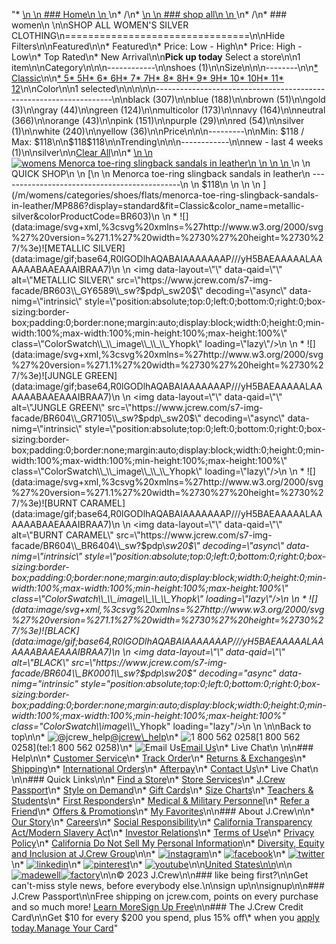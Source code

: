 "*   [\n    \n    ### Home\n    \n    ](/)\n*   /\n*   [\n    \n    ### shop all\n    \n    ](/all)\n*   /\n*   ### women\n    \n\nSHOP ALL WOMEN'S SILVER CLOTHING\n================================\n\nHide Filters\n\nFeatured\n\n*   Featured\n*   Price: Low - High\n*   Price: High - Low\n*   Top Rated\n*   New Arrival\n\n**Pick up today** Select a store\n\n1 item\n\nCategory\n\n\n------------\n\n[](/all/womens/categories/clothing?sub-categories=womens-shopall-shoes&crawl=no&l_color=root-silver)shoes (1)\n\nSize\n\n\n--------\n\n[*   Classic](/all/womens/categories/clothing?crawl=no&fit=Classic&l_color=root-silver)\n\n[*   5](/all/womens/categories/clothing?crawl=no&l_color=root-silver&size=5%20MEDIUM)[*   5H](/all/womens/categories/clothing?crawl=no&l_color=root-silver&size=5H%20MEDIUM)[*   6](/all/womens/categories/clothing?crawl=no&l_color=root-silver&size=6%20MEDIUM)[*   6H](/all/womens/categories/clothing?crawl=no&l_color=root-silver&size=6H%20MEDIUM)[*   7](/all/womens/categories/clothing?crawl=no&l_color=root-silver&size=7%20MEDIUM)[*   7H](/all/womens/categories/clothing?crawl=no&l_color=root-silver&size=7H%20MEDIUM)[*   8](/all/womens/categories/clothing?crawl=no&l_color=root-silver&size=8%20MEDIUM)[*   8H](/all/womens/categories/clothing?crawl=no&l_color=root-silver&size=8H%20MEDIUM)[*   9](/all/womens/categories/clothing?crawl=no&l_color=root-silver&size=9%20MEDIUM)[*   9H](/all/womens/categories/clothing?crawl=no&l_color=root-silver&size=9H%20MEDIUM)[*   10](/all/womens/categories/clothing?crawl=no&l_color=root-silver&size=10%20MEDIUM)[*   10H](/all/womens/categories/clothing?crawl=no&l_color=root-silver&size=10H%20MEDIUM)[*   11](/all/womens/categories/clothing?crawl=no&l_color=root-silver&size=11%20MEDIUM)[*   12](/all/womens/categories/clothing?crawl=no&l_color=root-silver&size=12%20MEDIUM)\n\nColor\n\n1 selected[](/all/womens/categories/clothing?crawl=no)\n\n\n\n\n-------------------------------------------------------------------\n\n[](/all/womens/categories/clothing?crawl=no&l_color=root-black,root-silver)black (307)\n\n[](/all/womens/categories/clothing?crawl=no&l_color=root-blue,root-silver)blue (188)\n\n[](/all/womens/categories/clothing?crawl=no&l_color=root-brown,root-silver)brown (51)\n\n[](/all/womens/categories/clothing?crawl=no&l_color=root-gold,root-silver)gold (3)\n\n[](/all/womens/categories/clothing?crawl=no&l_color=root-gray,root-silver)gray (44)\n\n[](/all/womens/categories/clothing?crawl=no&l_color=root-green,root-silver)green (124)\n\n[](/all/womens/categories/clothing?crawl=no&l_color=root-multicolor,root-silver)multicolor (173)\n\n[](/all/womens/categories/clothing?crawl=no&l_color=root-navy,root-silver)navy (164)\n\n[](/all/womens/categories/clothing?crawl=no&l_color=root-neutral,root-silver)neutral (366)\n\n[](/all/womens/categories/clothing?crawl=no&l_color=root-orange,root-silver)orange (43)\n\n[](/all/womens/categories/clothing?crawl=no&l_color=root-pink,root-silver)pink (151)\n\n[](/all/womens/categories/clothing?crawl=no&l_color=root-purple,root-silver)purple (29)\n\n[](/all/womens/categories/clothing?crawl=no&l_color=root-red,root-silver)red (54)\n\n[](/all/womens/categories/clothing?crawl=no)silver (1)\n\n[](/all/womens/categories/clothing?crawl=no&l_color=root-silver,root-white)white (240)\n\n[](/all/womens/categories/clothing?crawl=no&l_color=root-silver,root-yellow)yellow (36)\n\nPrice\n\n\n---------\n\nMin: $118 / Max: $118\n\n$118$118\n\nTrending\n\n\n------------\n\n[](/all/womens/categories/clothing?crawl=no&l_color=root-silver&trending=newLast4Weeks)new - last 4 weeks (1)\n\nsilver[](/all/womens/categories/clothing?crawl=no)\n\n[Clear All](/all/womens/categories/clothing?crawl=no)\n\n*   [\n    \n    ![womens Menorca toe-ring slingback sandals in leather](https://www.jcrew.com/s7-img-facade/BR603_GY6589?hei=640&crop=0,0,512,0)\n    \n    \n    \n    ](/m/womens/categories/shoes/flats/menorca-toe-ring-slingback-sandals-in-leather/MP886?display=standard&fit=Classic&color_name=metallic-silver&colorProductCode=BR603)\n    \n    QUICK SHOP\n    \n    [\n    \n    Menorca toe-ring slingback sandals in leather\n    ---------------------------------------------\n    \n    $118\n    \n    \n    \n    ](/m/womens/categories/shoes/flats/menorca-toe-ring-slingback-sandals-in-leather/MP886?display=standard&fit=Classic&color_name=metallic-silver&colorProductCode=BR603)\n    \n    *   ![](data:image/svg+xml,%3csvg%20xmlns=%27http://www.w3.org/2000/svg%27%20version=%271.1%27%20width=%2730%27%20height=%2730%27/%3e)![METALLIC SILVER](data:image/gif;base64,R0lGODlhAQABAIAAAAAAAP///yH5BAEAAAAALAAAAAABAAEAAAIBRAA7)\n        \n        <img data-layout=\"\" data-qaid=\"\" alt=\"METALLIC SILVER\" src=\"https://www.jcrew.com/s7-img-facade/BR603\\_GY6589\\_sw?$pdp\\_sw20$\" decoding=\"async\" data-nimg=\"intrinsic\" style=\"position:absolute;top:0;left:0;bottom:0;right:0;box-sizing:border-box;padding:0;border:none;margin:auto;display:block;width:0;height:0;min-width:100%;max-width:100%;min-height:100%;max-height:100%\" class=\"ColorSwatch\\_\\_image\\_\\_\\_Yhopk\" loading=\"lazy\"/>\n        \n    *   ![](data:image/svg+xml,%3csvg%20xmlns=%27http://www.w3.org/2000/svg%27%20version=%271.1%27%20width=%2730%27%20height=%2730%27/%3e)![JUNGLE GREEN](data:image/gif;base64,R0lGODlhAQABAIAAAAAAAP///yH5BAEAAAAALAAAAAABAAEAAAIBRAA7)\n        \n        <img data-layout=\"\" data-qaid=\"\" alt=\"JUNGLE GREEN\" src=\"https://www.jcrew.com/s7-img-facade/BR604\\_GR7105\\_sw?$pdp\\_sw20$\" decoding=\"async\" data-nimg=\"intrinsic\" style=\"position:absolute;top:0;left:0;bottom:0;right:0;box-sizing:border-box;padding:0;border:none;margin:auto;display:block;width:0;height:0;min-width:100%;max-width:100%;min-height:100%;max-height:100%\" class=\"ColorSwatch\\_\\_image\\_\\_\\_Yhopk\" loading=\"lazy\"/>\n        \n    *   ![](data:image/svg+xml,%3csvg%20xmlns=%27http://www.w3.org/2000/svg%27%20version=%271.1%27%20width=%2730%27%20height=%2730%27/%3e)![BURNT CARAMEL](data:image/gif;base64,R0lGODlhAQABAIAAAAAAAP///yH5BAEAAAAALAAAAAABAAEAAAIBRAA7)\n        \n        <img data-layout=\"\" data-qaid=\"\" alt=\"BURNT CARAMEL\" src=\"https://www.jcrew.com/s7-img-facade/BR604\\_BR6404\\_sw?$pdp\\_sw20$\" decoding=\"async\" data-nimg=\"intrinsic\" style=\"position:absolute;top:0;left:0;bottom:0;right:0;box-sizing:border-box;padding:0;border:none;margin:auto;display:block;width:0;height:0;min-width:100%;max-width:100%;min-height:100%;max-height:100%\" class=\"ColorSwatch\\_\\_image\\_\\_\\_Yhopk\" loading=\"lazy\"/>\n        \n    *   ![](data:image/svg+xml,%3csvg%20xmlns=%27http://www.w3.org/2000/svg%27%20version=%271.1%27%20width=%2730%27%20height=%2730%27/%3e)![BLACK](data:image/gif;base64,R0lGODlhAQABAIAAAAAAAP///yH5BAEAAAAALAAAAAABAAEAAAIBRAA7)\n        \n        <img data-layout=\"\" data-qaid=\"\" alt=\"BLACK\" src=\"https://www.jcrew.com/s7-img-facade/BR604\\_BK0001\\_sw?$pdp\\_sw20$\" decoding=\"async\" data-nimg=\"intrinsic\" style=\"position:absolute;top:0;left:0;bottom:0;right:0;box-sizing:border-box;padding:0;border:none;margin:auto;display:block;width:0;height:0;min-width:100%;max-width:100%;min-height:100%;max-height:100%\" class=\"ColorSwatch\\_\\_image\\_\\_\\_Yhopk\" loading=\"lazy\"/>\n        \n    \n\nBack to top\n\n*   ![@jcrew_help](/next-static/images/sidecar-modules/footer/twitter-2.svg)[@jcrew\\_help](https://twitter.com/jcrew_help)\n*   ![1 800 562 0258](/next-static/images/sidecar-modules/footer/phone-2.svg)[1 800 562 0258](tel:1 800 562 0258)\n*   ![Email Us](/next-static/images/sidecar-modules/footer/email.svg)[Email Us](mailto:help@jcrew.com)\n*   Live Chat\n    \n\n### Help\n\n*   [Customer Service](/help/customer-service)\n*   [Track Order](/help/order-status)\n*   [Returns & Exchanges](/help/returns-exchanges)\n*   [Shipping](/help/shipping-handling)\n*   [International Orders](/help/international-orders)\n*   [Afterpay](/afterpay-faq)\n*   [Contact Us](/help/contact-us)\n*   Live Chat\n    \n\n### Quick Links\n\n*   [Find a Store](https://stores.jcrew.com/search)\n*   [Store Services](/s/store-services)\n*   [J.Crew Passport](/s/rewards)\n*   [Style on Demand](/s/style-on-demand)\n*   [Gift Cards](/help/gift-card)\n*   [Size Charts](/r/size-charts)\n*   [Teachers & Students](/s/teacher-student-discount)\n*   [First Responders](/s/military-medical-first-responder-discount)\n*   [Medical & Military Personnel](/s/military-medical-first-responder-discount)\n*   [Refer a Friend](/share)\n*   [Offers & Promotions](/best-deals)\n*   [My Favorites](/favorites)\n\n### About J.Crew\n\n*   [Our Story](/s/aboutus)\n*   [Careers](https://jobs.jcrew.com)\n*   [Social Responsibility](/s/corporate-responsibility)\n*   [California Transparency Act/Modern Slavery Act](/s/CSR-california-transparency-act)\n*   [Investor Relations](https://investors.jcrew.com)\n*   [Terms of Use](/help/terms-of-use)\n*   [Privacy Policy](/help/privacy-policy)\n*   [California Do Not Sell My Personal Information](https://jcrew.clarip.com/dsr/create?brand=jcrew&type=3)\n*   [Diversity, Equity and Inclusion at J.Crew Group](/s/diversity-equity-inclusion)\n\n*   [![instagram](/next-static/images/sidecar-modules/footer/instagram-2.svg)](http://instagram.com/jcrew)\n*   [![facebook](/next-static/images/sidecar-modules/footer/facebook-2.svg)](https://www.facebook.com/jcrew)\n*   [![twitter](/next-static/images/sidecar-modules/footer/twitter-2.svg)](https://twitter.com/jcrew)\n*   [![linkedin](/next-static/images/sidecar-modules/footer/linkedin.svg)](https://www.linkedin.com/company/j-crew)\n*   [![pinterest](/next-static/images/sidecar-modules/footer/pinterest-2.svg)](http://pinterest.com/jcrew/)\n*   [![youtube](/next-static/images/sidecar-modules/footer/youtube-2.svg)](http://www.youtube.com/user/jcrewinsider)\n\n[United States\n\n](/r/context-chooser)\n\n[![madewell](/next-static/images/sidecar-modules/footer/madewell.svg)](https://www.madewell.com)[![factory](/next-static/images/sidecar-modules/navigation/jcrew-factory-logo-black.svg)](https://factory.jcrew.com)\n\n© 2023 J.Crew\n\n### like being first?\n\nGet can't-miss style news, before everybody else.\n\nsign up\n\nsignup\n\n### J.Crew Passport\n\nFree shipping on jcrew.com, points on every purchase and so much more! [Learn More](/s/rewards)[Sign Up Free](/?register=true)\n\n### The J.Crew Credit Card\n\nGet $10 for every $200 you spend, plus 15% off\\* when you [apply today.](/s/credit-card)[Manage Your Card](https://d.comenity.net/jcrew/)"